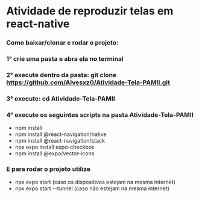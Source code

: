 # Atividade de reproduzir telas em react-native

### Como baixar/clonar e rodar o projeto:
### 1° crie uma pasta e abra ela no terminal
### 2° execute dentro da pasta: git clone https://github.com/Alvesxz0/Atividade-Tela-PAMII.git
### 3° execute: cd Atividade-Tela-PAMII
### 4° execute os seguintes scripts na pasta Atividade-Tela-PAMII
- npm install
- npm install @react-navigation/native
- npm install @react-navigation/stack
- npx expo install expo-checkbox
- npm install @expo/vector-icons
### E para rodar o projeto utilize
- npx expo start (caso os dispositivos estejam na mesma internet)
- npx expo start --tunnel (caso não estejam na mesma internet)
